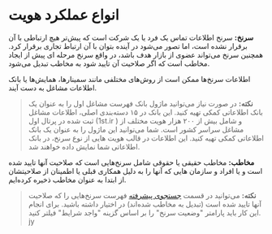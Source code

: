 # انواع عملکرد هویت

**سرنخ:** سرنخ اطلاعات تماس یک فرد یا یک شرکت است که پیش‌تر هیچ ارتباطی با آن برقرار نشده است، اما تصور می‌شود در آینده بتوان با آن ارتباط تجاری برقرار کرد. همچنین سرنخ می‌تواند عضوی از بازار هدف باشد، در واقع سرنخ مرحله ای پیش از ایجاد مخاطب است که اگر صلاحیت آن تایید شود به مخاطب تبدیل می‌شود.

اطلاعات سرنخ‌ها ممکن است از روش‌های مختلفی مانند سمینارها، همایش‌ها یا بانک اطلاعات مشاغل به دست آیند.

> **نکته:**  در صورت نیاز می‌توانید ماژول بانک فهرست مشاغل اول را به عنوان یک بانک اطلاعاتی کمکی تهیه کنید. این بانک در ۱۵ دسته‌بندی اصلی، اطلاعات مشاغل ثبت شده در پرتال اول (1st.ir )  و شامل بیش از ۲۰۰ هزار هویت مختلف از مشاغل سراسر کشور است. شما می‌توانید این ماژول را به عنوان یک بانک اطلاعاتی کمکی تهیه کنید. این اطلاعات در قالب هویت هایی از نوع سرنخ، در بانک اطلاعاتی شما نمایش داده خواهند شد.

**مخاطب:** مخاطب حقیقی یا حقوقی شامل سرنخ‌هایی است که صلاحیت آنها تایید شده است و یا افراد و سازمان هایی که آنها را به دلیل همکاری قبلی یا اطمینان از صلاحیتشان از ابتدا به عنوان مخاطب ذخیره کرده‌ایم.

> **نکته:** می‌توانید در قسمت [جستجوی پیشرفته](https://github.com/1stco/PayamGostarDocs/blob/master/help%202.5.4/Integrated-bank/Advanced-search/Advanced-search.md) فهرست سرنخ‌هایی را که صلاحیت آنها تایید شده است (تبدیل به مخاطب شده‌اند) در اختیار داشته باشید. برای انجام این کار باید پارامتر "وضعیت سرنخ" را بر اساس گزینه "واجد شرایط" فیلتر کنید.
jy
